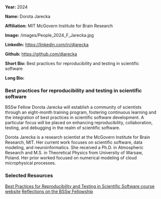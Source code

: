 **Year:** 2024

**Name:** Dorota Jarecka

**Affiliation:** MIT McGovern Institute for Brain Research

**Image:** /images/People_2024_F_Jarecka.jpg

**LinkedIn:** https://linkedin.com/in/djarecka

**Github:** https://github.com/djarecka

**Short Bio:** Best practices for reproducibility and testing in scientific software

**Long Bio:**

### Best practices for reproducibility and testing in scientific software

BSSw Fellow Dorota Jarecka will establish a community of scientists through an eight-month training program, fostering continuous learning and the integration of best practices in scientific software development. A particular focus will be placed on enhancing reproducibility, collaboration, testing, and debugging in the realm of scientific software.

Dorota Jarecka is a research scientist at the McGovern Institute for Brain Research, MIT. Her current work focuses on scientific software, data modeling, and neuroinformatics. She received a Ph.D. in Atmospheric Research and M.S. in Theoretical Physics from University of Warsaw, Poland. Her prior worked focused on numerical modeling of cloud microphysical processes.

### Selected Resources
<a href="https://science-reproducibility.github.io/BSSw_course_page/" class="link-row">Best Practices for Reproducibility and Testing in Scientific Software course website</a>
<a href="https://science-reproducibility.github.io/BSSw_course_page/blog-post.html" class="link-row">Reflections on the BSSw Fellowship</a>
